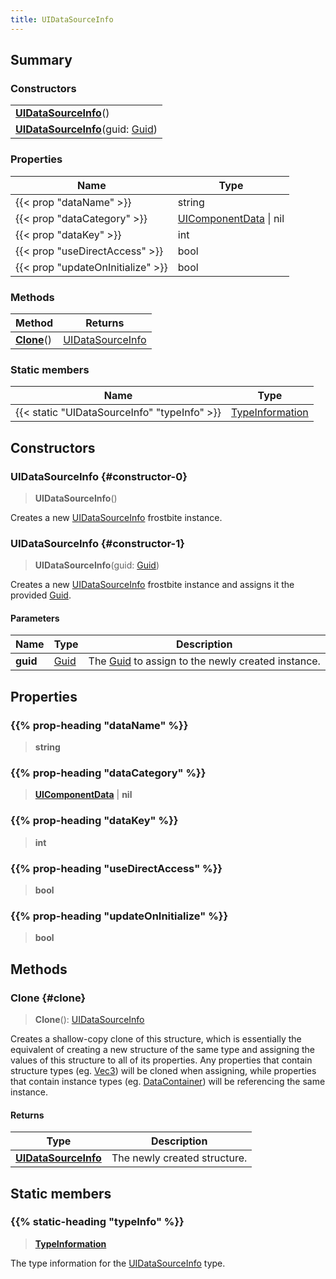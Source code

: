 ```yaml
---
title: UIDataSourceInfo
---
```


## Summary

### Constructors

|  |
| --- |
| **[UIDataSourceInfo](#constructor-0)**() |
| **[UIDataSourceInfo](#constructor-1)**(guid: [Guid](/vext/ref/shared/type/guid)) |

### Properties

| Name | Type |
| ---- | ---- |
| {{< prop "dataName" >}} | string |
| {{< prop "dataCategory" >}} | [UIComponentData](/vext/ref/fb/uicomponentdata) \| nil |
| {{< prop "dataKey" >}} | int |
| {{< prop "useDirectAccess" >}} | bool |
| {{< prop "updateOnInitialize" >}} | bool |

### Methods

| Method | Returns |
| ------ | ------- |
| **[Clone](#clone)**() | [UIDataSourceInfo](/vext/ref/fb/uidatasourceinfo) |

### Static members

| Name | Type |
| ---- | ---- |
| {{< static "UIDataSourceInfo" "typeInfo" >}} | [TypeInformation](/vext/ref/shared/type/typeinformation) |

## Constructors

### UIDataSourceInfo {#constructor-0}

> **UIDataSourceInfo**()

Creates a new [UIDataSourceInfo](/vext/ref/fb/uidatasourceinfo) frostbite instance.

### UIDataSourceInfo {#constructor-1}

> **UIDataSourceInfo**(guid: [Guid](/vext/ref/shared/type/guid))

Creates a new [UIDataSourceInfo](/vext/ref/fb/uidatasourceinfo) frostbite instance and assigns it the provided [Guid](/vext/ref/shared/type/guid).

#### Parameters

| Name | Type | Description |
| ---- | ---- | ----------- |
| **guid** | [Guid](/vext/ref/shared/type/guid) | The [Guid](/vext/ref/shared/type/guid) to assign to the newly created instance. |

## Properties

### {{% prop-heading "dataName" %}}

> **string**

### {{% prop-heading "dataCategory" %}}

> **[UIComponentData](/vext/ref/fb/uicomponentdata)** \| **nil**

### {{% prop-heading "dataKey" %}}

> **int**

### {{% prop-heading "useDirectAccess" %}}

> **bool**

### {{% prop-heading "updateOnInitialize" %}}

> **bool**

## Methods

### Clone {#clone}

> **Clone**(): [UIDataSourceInfo](/vext/ref/fb/uidatasourceinfo)

Creates a shallow-copy clone of this structure, which is essentially the equivalent of creating a new structure of the same type and assigning the values of this structure to all of its properties. Any properties that contain structure types (eg. [Vec3](/vext/ref/shared/type/vec3)) will be cloned when assigning, while properties that contain instance types (eg. [DataContainer](/vext/ref/shared/type/datacontainer)) will be referencing the same instance.

#### Returns

| Type | Description |
| ---- | ----------- |
| **[UIDataSourceInfo](/vext/ref/fb/uidatasourceinfo)** | The newly created structure. |

## Static members

### {{% static-heading "typeInfo" %}}

> **[TypeInformation](/vext/ref/shared/type/typeinformation)**

The type information for the [UIDataSourceInfo](/vext/ref/fb/uidatasourceinfo) type.

